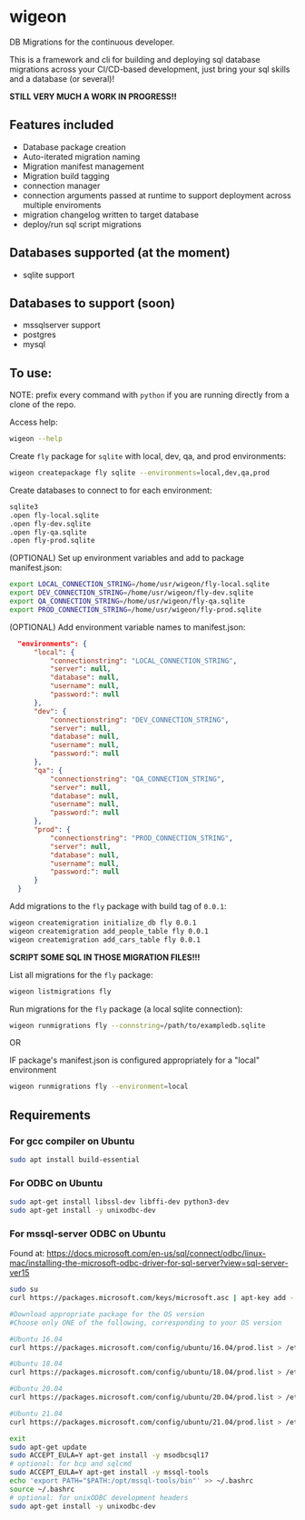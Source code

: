 # wigeon
DB Migrations for the continuous developer.

This is a framework and cli for building and deploying sql database migrations across your CI/CD-based development, just bring your sql skills and a database (or several)!

**STILL VERY MUCH A WORK IN PROGRESS!!**

## Features included
- Database package creation
- Auto-iterated migration naming
- Migration manifest management
- Migration build tagging
- connection manager
- connection arguments passed at runtime to support deployment across multiple
  enviroments
- migration changelog written to target database
- deploy/run sql script migrations

## Databases supported (at the moment)
- sqlite support
## Databases to support (soon)
- mssqlserver support
- postgres
- mysql

## To use:
NOTE: prefix every command with `python` if you are running directly from a clone of the repo.

Access help:
```bash
wigeon --help
```

Create `fly` package for `sqlite` with local, dev, qa, and prod environments:
```bash
wigeon createpackage fly sqlite --environments=local,dev,qa,prod
```

Create databases to connect to for each environment:
```bash
sqlite3
.open fly-local.sqlite
.open fly-dev.sqlite
.open fly-qa.sqlite
.open fly-prod.sqlite
```

(OPTIONAL) Set up environment variables and add to package manifest.json:
```bash
export LOCAL_CONNECTION_STRING=/home/usr/wigeon/fly-local.sqlite
export DEV_CONNECTION_STRING=/home/usr/wigeon/fly-dev.sqlite
export QA_CONNECTION_STRING=/home/usr/wigeon/fly-qa.sqlite
export PROD_CONNECTION_STRING=/home/usr/wigeon/fly-prod.sqlite
```

(OPTIONAL) Add environment variable names to manifest.json:
```json
  "environments": {
      "local": {
          "connectionstring": "LOCAL_CONNECTION_STRING",
          "server": null,
          "database": null,
          "username": null,
          "password:": null
      },
      "dev": {
          "connectionstring": "DEV_CONNECTION_STRING",
          "server": null,
          "database": null,
          "username": null,
          "password:": null
      },
      "qa": {
          "connectionstring": "QA_CONNECTION_STRING",
          "server": null,
          "database": null,
          "username": null,
          "password:": null
      },
      "prod": {
          "connectionstring": "PROD_CONNECTION_STRING",
          "server": null,
          "database": null,
          "username": null,
          "password:": null
      }
  }
```

Add migrations to the `fly` package with build tag of `0.0.1`:
```bash
wigeon createmigration initialize_db fly 0.0.1
wigeon createmigration add_people_table fly 0.0.1
wigeon createmigration add_cars_table fly 0.0.1
```

**SCRIPT SOME SQL IN THOSE MIGRATION FILES!!!**

List all migrations for the `fly` package:
```bash
wigeon listmigrations fly
```

Run migrations for the `fly` package (a local sqlite connection):
```bash
wigeon runmigrations fly --connstring=/path/to/exampledb.sqlite
```

OR

IF package's manifest.json is configured appropriately for a "local" environment
```bash
wigeon runmigrations fly --environment=local
```


## Requirements

### For gcc compiler on Ubuntu
```bash
sudo apt install build-essential
```
### For ODBC on Ubuntu
```bash
sudo apt-get install libssl-dev libffi-dev python3-dev
sudo apt-get install -y unixodbc-dev
```

### For mssql-server ODBC on Ubuntu
Found at:
https://docs.microsoft.com/en-us/sql/connect/odbc/linux-mac/installing-the-microsoft-odbc-driver-for-sql-server?view=sql-server-ver15

```bash
sudo su
curl https://packages.microsoft.com/keys/microsoft.asc | apt-key add -

#Download appropriate package for the OS version
#Choose only ONE of the following, corresponding to your OS version

#Ubuntu 16.04
curl https://packages.microsoft.com/config/ubuntu/16.04/prod.list > /etc/apt/sources.list.d/mssql-release.list

#Ubuntu 18.04
curl https://packages.microsoft.com/config/ubuntu/18.04/prod.list > /etc/apt/sources.list.d/mssql-release.list

#Ubuntu 20.04
curl https://packages.microsoft.com/config/ubuntu/20.04/prod.list > /etc/apt/sources.list.d/mssql-release.list

#Ubuntu 21.04
curl https://packages.microsoft.com/config/ubuntu/21.04/prod.list > /etc/apt/sources.list.d/mssql-release.list

exit
sudo apt-get update
sudo ACCEPT_EULA=Y apt-get install -y msodbcsql17
# optional: for bcp and sqlcmd
sudo ACCEPT_EULA=Y apt-get install -y mssql-tools
echo 'export PATH="$PATH:/opt/mssql-tools/bin"' >> ~/.bashrc
source ~/.bashrc
# optional: for unixODBC development headers
sudo apt-get install -y unixodbc-dev
```